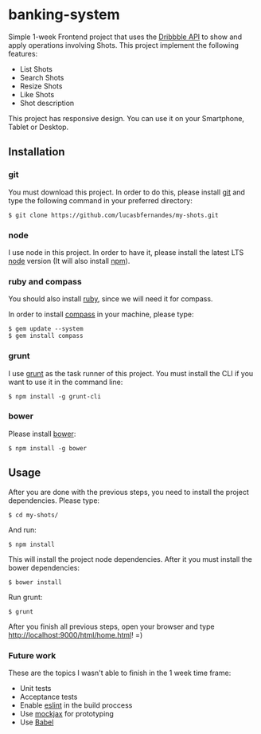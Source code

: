 # banking-system

Simple 1-week Frontend project that uses the [Dribbble API](http://developer.dribbble.com/) to show and apply operations involving Shots. This project implement the following features: 

* List Shots
* Search Shots
* Resize Shots
* Like Shots
* Shot description

This project has responsive design. You can use it on your Smartphone, Tablet or Desktop.

## Installation

### git

You must download this project. In order to do this, please install [git](https://git-scm.com/download/linux) and type the following command in your preferred directory:

	$ git clone https://github.com/lucasbfernandes/my-shots.git

### node

I use node in this project. In order to have it, please install the latest LTS [node](https://nodejs.org/en/) version (It will also install [npm](https://www.npmjs.com/)).

### ruby and compass
You should also install [ruby](https://www.ruby-lang.org/pt/documentation/installation/), since we will need it for compass.

In order to install [compass](http://compass-style.org/) in your machine, please type:

	$ gem update --system
	$ gem install compass

### grunt

I use [grunt](https://gruntjs.com/) as the task runner of this project. You must install the CLI if you want to use it in the command line:

	$ npm install -g grunt-cli

### bower 

Please install [bower](https://bower.io/):

	$ npm install -g bower

## Usage

After you are done with the previous steps, you need to install the project dependencies. Please type:

	$ cd my-shots/

And run:

	$ npm install

This will install the project node dependencies. After it you must install the bower dependencies:

	$ bower install

Run grunt:

	$ grunt

After you finish all previous steps, open your browser and type [http://localhost:9000/html/home.html](http://localhost:9000/html/home.html)! =)

### Future work

These are the topics I wasn't able to finish in the 1 week time frame:

* Unit tests
* Acceptance tests
* Enable [eslint](http://eslint.org/) in the build proccess
* Use [mockjax](https://github.com/jakerella/jquery-mockjax) for prototyping
* Use [Babel](https://babeljs.io/)